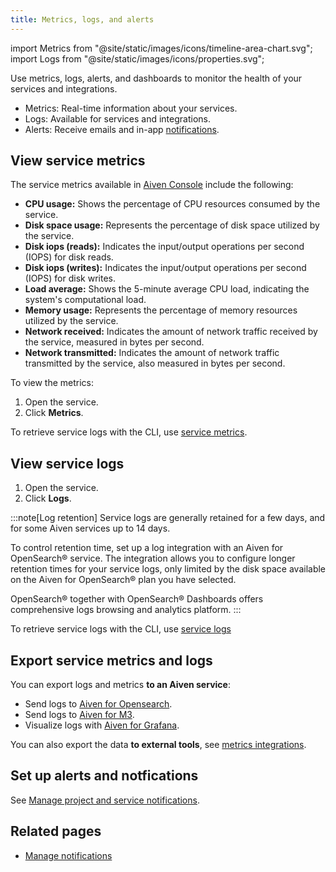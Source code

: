 ```yaml
---
title: Metrics, logs, and alerts
---
```


import Metrics from "@site/static/images/icons/timeline-area-chart.svg";
import Logs from "@site/static/images/icons/properties.svg";

Use metrics, logs, alerts, and dashboards to monitor the health of your services and integrations.

- Metrics: Real-time information about your services.
- Logs: Available for services and integrations.
- Alerts: Receive emails and in-app [notifications](/docs/platform/howto/technical-emails).

## View service metrics

The service metrics available in [Aiven
Console](https://console.aiven.io/) include the following:

-   **CPU usage:** Shows the percentage of CPU resources consumed by the
    service.
-   **Disk space usage:** Represents the percentage of disk space
    utilized by the service.
-   **Disk iops (reads):** Indicates the input/output operations per
    second (IOPS) for disk reads.
-   **Disk iops (writes):** Indicates the input/output operations per
    second (IOPS) for disk writes.
-   **Load average:** Shows the 5-minute average CPU load, indicating
    the system's computational load.
-   **Memory usage:** Represents the percentage of memory resources
    utilized by the service.
-   **Network received:** Indicates the amount of network traffic
    received by the service, measured in bytes per second.
-   **Network transmitted:** Indicates the amount of network traffic
    transmitted by the service, also measured in bytes per second.

To view the metrics:

1. Open the service.
1. Click <Metrics className="icon"/> **Metrics**.

To retrieve service logs with the CLI,
use [service metrics](/docs/tools/cli/service-cli#avn-service-metrics).

## View service logs

1. Open the service.
1. Click <Logs className="icon"/> **Logs**.

:::note[Log retention]
Service logs are generally retained for a few days, and for some Aiven services
up to 14 days.

To control retention time, set up a log integration with an Aiven for OpenSearch®
service. The integration allows you to configure longer retention times for your
service logs, only limited by the disk space available on the Aiven for
OpenSearch® plan you have selected.

OpenSearch® together with OpenSearch®
Dashboards offers comprehensive logs browsing and analytics platform.
:::

To retrieve service logs with the CLI, use [service logs](/docs/tools/cli/service-cli#avn-service-logs)

## Export service metrics and logs

You can export logs and metrics **to an Aiven service**:

- Send logs to [Aiven for Opensearch](/docs/products/opensearch/dashboards).
- Send logs to [Aiven for M3](/docs/products/m3db).
- Visualize logs with [Aiven for Grafana](/docs/products/grafana).

You can also export the data **to external tools**, see [metrics integrations](/docs/platform/howto/metrics-integrations).

## Set up alerts and notfications

See [Manage project and service notifications](/docs/platform/howto/technical-emails).

## Related pages

- [Manage notifications](/docs/platform/howto/technical-emails)
